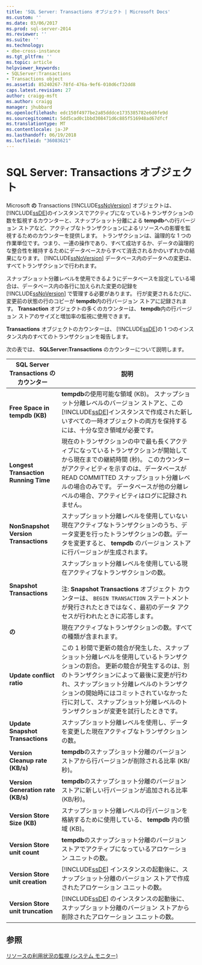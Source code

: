 ```yaml
---
title: 'SQL Server: Transactions オブジェクト | Microsoft Docs'
ms.custom: ''
ms.date: 03/06/2017
ms.prod: sql-server-2014
ms.reviewer: ''
ms.suite: ''
ms.technology:
- dbe-cross-instance
ms.tgt_pltfrm: ''
ms.topic: article
helpviewer_keywords:
- SQLServer:Transactions
- Transactions object
ms.assetid: 85240267-78fd-476a-9ef6-010d6cf32dd8
caps.latest.revision: 27
author: craigg-msft
ms.author: craigg
manager: jhubbard
ms.openlocfilehash: edc150f4977be2a85dddce1735385782e6d0fe9d
ms.sourcegitcommit: 5dd5cad0c1bbd308471d6c885f516948ad67dfcf
ms.translationtype: MT
ms.contentlocale: ja-JP
ms.lasthandoff: 06/19/2018
ms.locfileid: "36083621"
---
```

# <a name="sql-server-transactions-object"></a>SQL Server: Transactions オブジェクト
  Microsoft **の** Transactions [!INCLUDE[ssNoVersion](../../includes/ssnoversion-md.md)] オブジェクトは、 [!INCLUDE[ssDE](../../includes/ssde-md.md)]のインスタンスでアクティブになっているトランザクションの数を監視するカウンターと、スナップショット分離による **tempdb**への行バージョン ストアなど、アクティブなトランザクションによるリソースへの影響を監視するためのカウンターを提供します。 トランザクションは、論理的な 1 つの作業単位です。つまり、一連の操作であり、すべて成功するか、データの論理的な整合性を維持するためにデータベースからすべて消去されるかのいずれかの結果になります。 [!INCLUDE[ssNoVersion](../../includes/ssnoversion-md.md)] データベース内のデータへの変更は、すべてトランザクションで行われます。  
  
 スナップショット分離レベルを使用できるようにデータベースを設定している場合は、データベース内の各行に加えられた変更の記録を [!INCLUDE[ssNoVersion](../../includes/ssnoversion-md.md)] で管理する必要があります。 行が変更されるたびに、変更前の状態の行のコピーが **tempdb**内の行バージョン ストアに記録されます。 **Transaction** オブジェクトの多くのカウンターは、 **tempdb**内の行バージョン ストアのサイズと増加率の監視に使用できます。  
  
 **Transactions** オブジェクトのカウンターは、 [!INCLUDE[ssDE](../../includes/ssde-md.md)]の 1 つのインスタンス内のすべてのトランザクションを報告します。  
  
 次の表では、 **SQLServer:Transactions** のカウンターについて説明します。  
  
|SQL Server Transactions のカウンター|説明|  
|--------------------------------------|-----------------|  
|**Free Space in tempdb (KB)**|**tempdb**の使用可能な領域 (KB)。 スナップショット分離レベルのバージョン ストアと、この [!INCLUDE[ssDE](../../includes/ssde-md.md)]インスタンスで作成された新しいすべての一時オブジェクトの両方を保持するには、十分な空き領域が必要です。|  
|**Longest Transaction Running Time**|現在のトランザクションの中で最も長くアクティブになっているトランザクションが開始してから現在までの継続時間 (秒)。 このカウンターがアクティビティを示すのは、データベースが READ COMMITTED スナップショット分離レベルの場合のみです。 データベースが他の分離レベルの場合、アクティビティはログに記録されません。|  
|**NonSnapshot Version Transactions**|スナップショット分離レベルを使用していない現在アクティブなトランザクションのうち、データ変更を行ったトランザクションの数。データを変更すると、 **tempdb** のバージョン ストアに行バージョンが生成されます。|  
|**Snapshot Transactions**|スナップショット分離レベルを使用している現在アクティブなトランザクションの数。<br /><br /> 注: **Snapshot Transactions** オブジェクト カウンターは、 `BEGIN TRANSACTION` ステートメントが発行されたときではなく、最初のデータ アクセスが行われたときに応答します。|  
|**の**|現在アクティブなトランザクションの数。すべての種類が含まれます。|  
|**Update conflict ratio**|この 1 秒間で更新の競合が発生した、スナップショット分離レベルを使用しているトランザクションの割合。 更新の競合が発生するのは、別のトランザクションによって最後に変更が行われ、スナップショット分離レベルのトランザクションの開始時にはコミットされていなかった行に対して、スナップショット分離レベルのトランザクションが変更を試行したときです。|  
|**Update Snapshot Transactions**|スナップショット分離レベルを使用し、データを変更した現在アクティブなトランザクションの数。|  
|**Version Cleanup rate (KB/s)**|**tempdb**のスナップショット分離のバージョン ストアから行バージョンが削除される比率 (KB/秒)。|  
|**Version Generation rate (KB/s)**|**tempdb**のスナップショット分離のバージョン ストアに新しい行バージョンが追加される比率 (KB/秒)。|  
|**Version Store Size (KB)**|スナップショット分離レベルの行バージョンを格納するために使用している、 **tempdb** 内の領域 (KB)。|  
|**Version Store unit count**|**tempdb**のスナップショット分離のバージョン ストアでアクティブになっているアロケーション ユニットの数。|  
|**Version Store unit creation**|[!INCLUDE[ssDE](../../includes/ssde-md.md)] インスタンスの起動後に、スナップショット分離のバージョン ストアで作成されたアロケーション ユニットの数。|  
|**Version Store unit truncation**|[!INCLUDE[ssDE](../../includes/ssde-md.md)] のインスタンスの起動後に、スナップショット分離のバージョン ストアから削除されたアロケーション ユニットの数。|  
  
## <a name="see-also"></a>参照  
 [リソースの利用状況の監視 &#40;システム モニター&#41;](monitor-resource-usage-system-monitor.md)  
  
  
